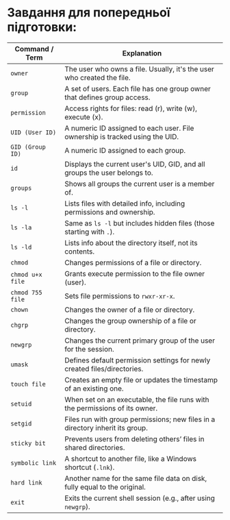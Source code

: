 # Завдання для попередньої підготовки:  

| Command / Term      | Explanation                                                                 |
|---------------------|-----------------------------------------------------------------------------|
| `owner`             | The user who owns a file. Usually, it's the user who created the file.      |
| `group`             | A set of users. Each file has one group owner that defines group access.    |
| `permission`        | Access rights for files: read (r), write (w), execute (x).                  |
| `UID (User ID)`     | A numeric ID assigned to each user. File ownership is tracked using the UID.|
| `GID (Group ID)`    | A numeric ID assigned to each group.                                        |
| `id`                | Displays the current user's UID, GID, and all groups the user belongs to.   |
| `groups`            | Shows all groups the current user is a member of.                           |
| `ls -l`             | Lists files with detailed info, including permissions and ownership.        |
| `ls -la`            | Same as `ls -l` but includes hidden files (those starting with `.`).        |
| `ls -ld`            | Lists info about the directory itself, not its contents.                    |
| `chmod`             | Changes permissions of a file or directory.                                 |
| `chmod u+x file`    | Grants execute permission to the file owner (user).                         |
| `chmod 755 file`    | Sets file permissions to `rwxr-xr-x`.                                       |
| `chown`             | Changes the owner of a file or directory.                                   |
| `chgrp`             | Changes the group ownership of a file or directory.                         |
| `newgrp`            | Changes the current primary group of the user for the session.              |
| `umask`             | Defines default permission settings for newly created files/directories.    |
| `touch file`        | Creates an empty file or updates the timestamp of an existing one.          |
| `setuid`            | When set on an executable, the file runs with the permissions of its owner. |
| `setgid`            | Files run with group permissions; new files in a directory inherit its group.|
| `sticky bit`        | Prevents users from deleting others’ files in shared directories.           |
| `symbolic link`     | A shortcut to another file, like a Windows shortcut (`.lnk`).               |
| `hard link`         | Another name for the same file data on disk, fully equal to the original.   |
| `exit`              | Exits the current shell session (e.g., after using `newgrp`).               |




